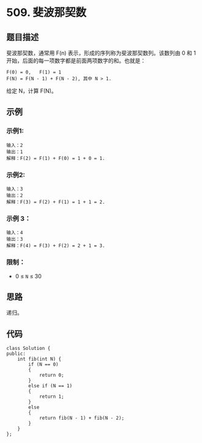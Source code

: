# 509. 斐波那契数

## 题目描述

斐波那契数，通常用 F(n) 表示，形成的序列称为斐波那契数列。该数列由 0 和 1 开始，后面的每一项数字都是前面两项数字的和。也就是：

```
F(0) = 0,   F(1) = 1
F(N) = F(N - 1) + F(N - 2), 其中 N > 1.
```


给定 N，计算 F(N)。

## 示例

### 示例1:

```
输入：2
输出：1
解释：F(2) = F(1) + F(0) = 1 + 0 = 1.
```

### 示例2:

```
输入：3
输出：2
解释：F(3) = F(2) + F(1) = 1 + 1 = 2.
```

### 示例 3：

```
输入：4
输出：3
解释：F(4) = F(3) + F(2) = 2 + 1 = 3.
```

### 限制：

- 0 ≤ `N` ≤ 30

## 思路

递归。

## 代码

```
class Solution {
public:
    int fib(int N) {
        if (N == 0)
        {
            return 0;
        }
        else if (N == 1)
        {
            return 1;
        }
        else
        {
            return fib(N - 1) + fib(N - 2);
        }
    }
};
```

